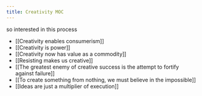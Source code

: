 ```yaml
---
title: Creativity MOC
---
```

so interested in this process
+ [[Creativity enables consumerism]]
+ [[Creativity is power]]
+ [[Creativity now has value as a commodity]]
+ [[Resisting makes us creative]]
+ [[The greatest enemy of creative success is the attempt to fortify against failure]]
+ [[To create something from nothing, we must believe in the impossible]]
+ [[Ideas are just a multiplier of execution]]